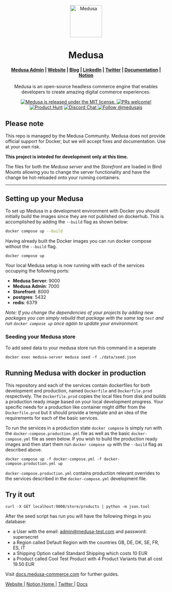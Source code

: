 <p align="center">
  <a href="https://www.medusajs.com">
    <img alt="Medusa" src="https://user-images.githubusercontent.com/7554214/153162406-bf8fd16f-aa98-4604-b87b-e13ab4baf604.png" width="100" />
  </a>
</p>
<h1 align="center">
  Medusa
</h1>

<h4 align="center">
  <a href="https://github.com/medusajs/admin">Medusa Admin</a> |
  <a href="https://www.medusajs.com">Website</a> |
  <a href="https://www.medusajs.com/blog">Blog</a> |
  <a href="https://www.linkedin.com/company/medusa-commerce">LinkedIn</a> |
  <a href="https://twitter.com/medusajs">Twitter</a> |
  <a href="https://docs.medusajs.com">Documentation</a> |
  <a href="https://medusajs.notion.site/medusajs/Medusa-Home-3485f8605d834a07949b17d1a9f7eafd">Notion</a>
</h4>

<p align="center">
Medusa is an open-source headless commerce engine that enables developers to create amazing digital commerce experiences.
</p>
<p align="center">
  <a href="https://github.com/medusajs/medusa/blob/master/LICENSE">
    <img src="https://img.shields.io/badge/license-MIT-blue.svg" alt="Medusa is released under the MIT license." />
  </a>
  <a href="https://github.com/medusajs/medusa/blob/master/CONTRIBUTING.md">
    <img src="https://img.shields.io/badge/PRs-welcome-brightgreen.svg?style=flat" alt="PRs welcome!" />
  </a>
    <a href="https://www.producthunt.com/posts/medusa"><img src="https://img.shields.io/badge/Product%20Hunt-%231%20Product%20of%20the%20Day-%23DA552E" alt="Product Hunt"></a>
  <a href="https://discord.gg/xpCwq3Kfn8">
    <img src="https://img.shields.io/badge/chat-on%20discord-7289DA.svg" alt="Discord Chat" />
  </a>
  <a href="https://twitter.com/intent/follow?screen_name=medusajs">
    <img src="https://img.shields.io/twitter/follow/medusajs.svg?label=Follow%20@medusajs" alt="Follow @medusajs" />
  </a>
</p>


## Please note 
This repo is managed by the Medusa Community. Medusa does not provide official support for Docker, but we will accept fixes and documentation. Use at your own risk.

**This project is inteded for development only at this time.**

The files for both the <i>Medusa server</i> and the <i>Storefront</i> are loaded in Bind Mounts allowing you to change the server functionality and have the change be hot-reloaded onto your running containers.

</p>

---

## Setting up your Medusa

To set up Medusa in a development environment with Docker you should initially build the images since they are not published on dockerhub. This is accomplished by adding the `--build` flag as shown below:

```bash
docker compose up --build
```

Having already built the Docker images you can run docker compose without the `--build` flag.

```
docker compose up
```

Your local Medusa setup is now running with each of the services occupying the following ports:

<ul>
  <li><b>Medusa Server</b>: 9000
  <li><b>Medusa Admin</b>: 7000
  <li><b>Storefront</b>: 8000
  <li><b>postgres</b>: 5432
  <li><b>redis</b>: 6379
</ul>

_Note: If you change the dependencies of your projects by adding new packages you can simply rebuild that package with the same tag `test` and run `docker compose up` once again to update your environment._

### Seeding your Medusa store

To add seed data to your medusa store run this command in a seperate

```
docker exec medusa-server medusa seed -f ./data/seed.json
```

## Running Medusa with docker in production

This repository and each of the services contain dockerfiles for both development and production, named `Dockerfile` and `Dockerfile.prod` respectively. The `Dockerfile.prod` copies the local files from disk and builds a production ready image based on your local development progress. Your specific needs for a production like container might differ from the `Dockerfile.prod` but it should provide a template and an idea of the requirements for each of the basic services.

To run the services in a production state `docker compose` is simply run with the `docker-compose.production.yml` file as well as the basic `docker-compose.yml` file as seen below. If you wish to build the production ready images and then start them run `docker compose up` with the `--build` flag as described above.

```
docker compose up -f docker-compose.yml -f docker-compose.production.yml up
```

`docker-compose.production.yml` contains production relevant overrides to the services described in the `docker-compose.yml` development file.

## Try it out

```
curl -X GET localhost:9000/store/products | python -m json.tool
```

After the seed script has run you will have the following things in you database:

- a User with the email: admin@medusa-test.com and password: supersecret
- a Region called Default Region with the countries GB, DE, DK, SE, FR, ES, IT
- a Shipping Option called Standard Shipping which costs 10 EUR
- a Product called Cool Test Product with 4 Product Variants that all cost 19.50 EUR

Visit [docs.medusa-commerce.com](https://docs.medusa-comerce.com) for further guides.

<p>
  <a href="https://www.medusa-commerce.com">
    Website
  </a> 
  |
  <a href="https://medusajs.notion.site/medusajs/Medusa-Home-3485f8605d834a07949b17d1a9f7eafd">
    Notion Home
  </a>
  |
  <a href="https://twitter.com/intent/follow?screen_name=medusajs">
    Twitter
  </a>
  |
  <a href="https://docs.medusa-commerce.com">
    Docs
  </a>
</p>
